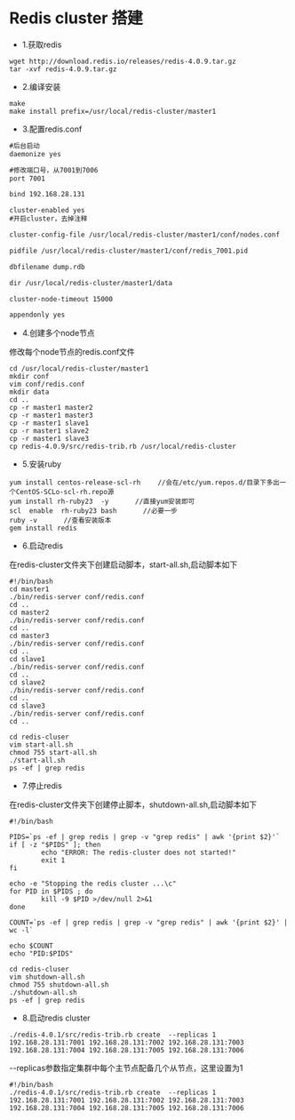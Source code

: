 # Redis cluster 搭建
- 1.获取redis
``` shell
wget http://download.redis.io/releases/redis-4.0.9.tar.gz
tar -xvf redis-4.0.9.tar.gz
```

- 2.编译安装
```shell
make 
make install prefix=/usr/local/redis-cluster/master1
```

- 3.配置redis.conf
```xml
#后台启动
daemonize yes

#修改端口号，从7001到7006
port 7001

bind 192.168.28.131

cluster-enabled yes
#开启cluster，去掉注释

cluster-config-file /usr/local/redis-cluster/master1/conf/nodes.conf

pidfile /usr/local/redis-cluster/master1/conf/redis_7001.pid

dbfilename dump.rdb

dir /usr/local/redis-cluster/master1/data

cluster-node-timeout 15000

appendonly yes
```

- 4.创建多个node节点

修改每个node节点的redis.conf文件
```shell
cd /usr/local/redis-cluster/master1
mkdir conf
vim conf/redis.conf
mkdir data
cd ..
cp -r master1 master2
cp -r master1 master3
cp -r master1 slave1
cp -r master1 slave2
cp -r master1 slave3
cp redis-4.0.9/src/redis-trib.rb /usr/local/redis-cluster
```

- 5.安装ruby
```shell
yum install centos-release-scl-rh 　　//会在/etc/yum.repos.d/目录下多出一个CentOS-SCLo-scl-rh.repo源
yum install rh-ruby23  -y　　　　//直接yum安装即可
scl  enable  rh-ruby23 bash　　　　//必要一步
ruby -v　　　　//查看安装版本
gem install redis
```

- 6.启动redis

在redis-cluster文件夹下创建启动脚本，start-all.sh,启动脚本如下
```shell
#!/bin/bash
cd master1
./bin/redis-server conf/redis.conf
cd ..
cd master2
./bin/redis-server conf/redis.conf
cd ..
cd master3
./bin/redis-server conf/redis.conf
cd ..
cd slave1
./bin/redis-server conf/redis.conf
cd ..
cd slave2
./bin/redis-server conf/redis.conf
cd ..
cd slave3
./bin/redis-server conf/redis.conf
cd ..
```

```shell
cd redis-cluser
vim start-all.sh
chmod 755 start-all.sh
./start-all.sh
ps -ef | grep redis
```

- 7.停止redis

在redis-cluster文件夹下创建停止脚本，shutdown-all.sh,启动脚本如下
```shell
#!/bin/bash

PIDS=`ps -ef | grep redis | grep -v "grep redis" | awk '{print $2}'`
if [ -z "$PIDS" ]; then
        echo "ERROR: The redis-cluster does not started!"
        exit 1
fi

echo -e "Stopping the redis cluster ...\c"
for PID in $PIDS ; do
        kill -9 $PID >/dev/null 2>&1
done

COUNT=`ps -ef | grep redis | grep -v "grep redis" | awk '{print $2}' | wc -l`

echo $COUNT
echo "PID:$PIDS"
```

```shell
cd redis-cluser
vim shutdown-all.sh
chmod 755 shutdown-all.sh
./shutdown-all.sh
ps -ef | grep redis
```

- 8.启动redis cluster
```shell
./redis-4.0.1/src/redis-trib.rb create  --replicas 1 192.168.28.131:7001 192.168.28.131:7002 192.168.28.131:7003 192.168.28.131:7004 192.168.28.131:7005 192.168.28.131:7006
```
--replicas参数指定集群中每个主节点配备几个从节点，这里设置为1

```shell
#!/bin/bash
./redis-4.0.1/src/redis-trib.rb create  --replicas 1 192.168.28.131:7001 192.168.28.131:7002 192.168.28.131:7003 192.168.28.131:7004 192.168.28.131:7005 192.168.28.131:7006
```


